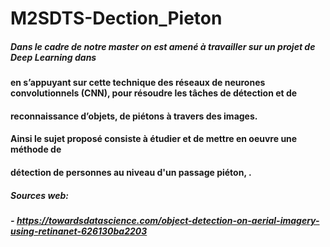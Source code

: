 # M2SDTS-Dection_Pieton

##### Dans le cadre de notre master on est amené à travailler sur un projet de Deep Learning dans
#### en s’appuyant sur cette technique des réseaux de neurones convolutionnels (CNN), pour résoudre les tâches de détection et de
#### reconnaissance d’objets, de piétons à travers des images.

#### Ainsi le sujet proposé consiste à étudier et de mettre en oeuvre une méthode de
#### détection de personnes au niveau d'un passage piéton, .






##### Sources web:
##### - https://towardsdatascience.com/object-detection-on-aerial-imagery-using-retinanet-626130ba2203
